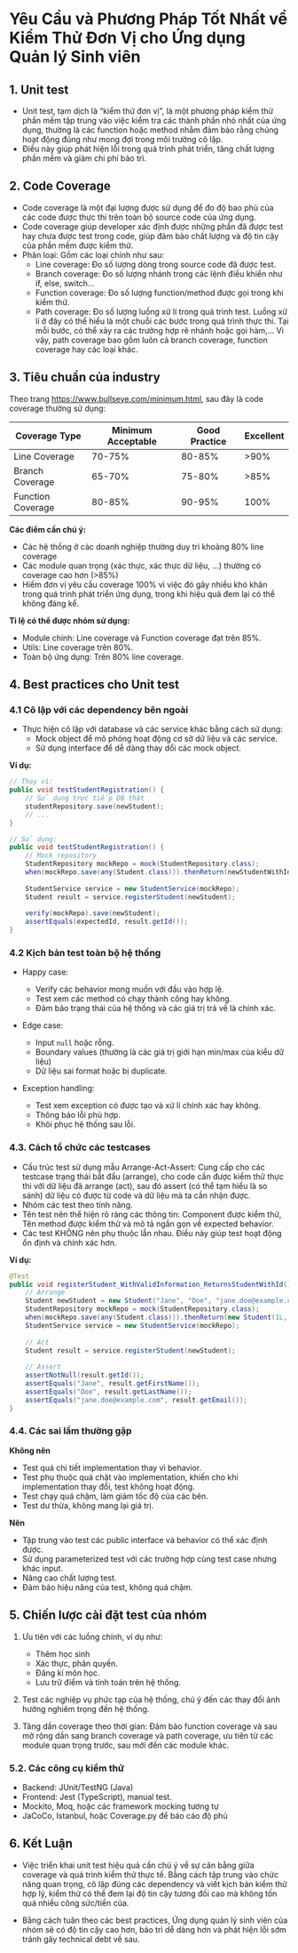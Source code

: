 # Yêu Cầu và Phương Pháp Tốt Nhất về Kiểm Thử Đơn Vị cho Ứng dụng Quản lý Sinh viên

## 1. Unit test
        
- Unit test, tạm dịch là “kiểm thử đơn vị”, là một phương pháp kiểm thử phần mềm tập trung vào việc kiểm tra các thành phần nhỏ nhất của ứng dụng, thường là các function hoặc method nhằm đảm bảo rằng chúng hoạt động đúng như mong đợi trong môi trường cô lập. 
- Điều này giúp phát hiện lỗi trong quá trình phát triển, tăng chất lượng phần mềm và giảm chi phí bảo trì.

## 2. Code Coverage

- Code coverage là một đại lượng được sử dụng để đo độ bao phủ của các code được thực thi trên toàn bộ source code của ứng dụng.
- Code coverage giúp developer xác định được những phần đã được test hay chưa được test trong code, giúp đảm bảo chất lượng và độ tin cậy của phần mềm được kiểm thử. 
- Phân loại: Gồm các loại chính như sau:
    - Line coverage: Đo số lượng dòng trong source code đã được test.
    - Branch coverage: Đo số lượng nhánh trong các lệnh điều khiển như if, else, switch…
    - Function coverage: Đo số lượng function/method được gọi trong khi kiểm thử.
    - Path coverage: Đo số lượng luồng xử lí trong quá trình test. Luồng xử lí ở đây có thể hiểu là một chuỗi các bước trong quá trình thực thi. Tại mỗi bước, có thể xảy ra các trường hợp rẽ nhánh hoặc gọi hàm,… Vì vậy, path coverage bao gồm luôn cả branch coverage, function coverage hay các loại khác.

## 3. Tiêu chuẩn của industry

Theo trang https://www.bullseye.com/minimum.html, sau đây là code coverage thường sử dụng:

| Coverage Type | Minimum Acceptable | Good Practice | Excellent |
|---------------|-------------------|--------------|-----------|
| Line Coverage | 70-75% | 80-85% | >90% |
| Branch Coverage | 65-70% | 75-80% | >85% |
| Function Coverage | 80-85% | 90-95% | 100% |

**Các điểm cần chú ý:**
- Các hệ thống ở các doanh nghiệp thường duy trì khoảng 80% line coverage
- Các module quan trọng (xác thực, xác thực dữ liệu, ...) thường có coverage cao hơn (>85%)
- Hiếm đơn vị yêu cầu coverage 100% vì việc đó gây nhiều khó khăn trong quá trình phát triển ứng dụng, trong khi hiệu quả đem lại có thể không đáng kể.

**Tỉ lệ có thể được nhóm sử dụng:**
- Module chính: Line coverage và Function coverage đạt trên 85%.
- Utils: Line coverage trên 80%.
- Toàn bộ ứng dụng: Trên 80% line coverage.

## 4. Best practices cho Unit test

### 4.1 Cô lập với các dependency bên ngoài

- Thực hiện cô lập với database và các service khác bằng cách sử dụng:
    - Mock object để mô phỏng hoạt động cơ sở dữ liệu và các service.
    - Sử dụng interface để dễ dàng thay dổi các mock object.

**Ví dụ:**
```java
// Thay vì:
public void testStudentRegistration() {
    // Sử dụng trực tiếp DB thật
    studentRepository.save(newStudent);
    // ...
}

// Sử dụng:
public void testStudentRegistration() {
    // Mock repository
    StudentRepository mockRepo = mock(StudentRepository.class);
    when(mockRepo.save(any(Student.class))).thenReturn(newStudentWithId);
    
    StudentService service = new StudentService(mockRepo);
    Student result = service.registerStudent(newStudent);
    
    verify(mockRepo).save(newStudent);
    assertEquals(expectedId, result.getId());
}
```

### 4.2 Kịch bản test toàn bộ hệ thống

- Happy case:
    - Verify các behavior mong muốn với đầu vào hợp lệ.
    - Test xem các method có chạy thành công hay không.
    - Đảm bảo trạng thái của hệ thống và các giá trị trả về là chính xác.

- Edge case:
    - Input `null` hoặc rỗng.
    - Boundary values (thường là các giá trị giới hạn min/max của kiểu dữ liệu)
    - Dữ liệu sai format hoặc bị duplicate.

- Exception handling:
    - Test xem exception có được tạo và xử lí chính xác hay không.
    - Thông báo lỗi phù hợp.
    - Khôi phục hệ thống sau lỗi.

### 4.3. Cách tổ chức các testcases

- Cấu trúc test sử dụng mẫu Arrange-Act-Assert: Cung cấp cho các testcase trạng thái bắt đầu (arrange), cho code cần được kiểm thử thực thi với dữ liệu đã arrange (act), sau đó assert (có thể tạm hiểu là so sánh) dữ liệu có được từ code và dữ liệu mà ta cần nhận được.
- Nhóm các test theo tính năng.
- Tên test nên thể hiện rõ ràng các thông tin: Component được kiểm thử, Tên method được kiểm thử và mô tả ngắn gọn về expected behavior.
- Các test KHÔNG nên phụ thuộc lẫn nhau. Điều này giúp test hoạt động ổn định và chính xác hơn.

**Ví dụ:**
```java
@Test
public void registerStudent_WithValidInformation_ReturnsStudentWithId() {
    // Arrange
    Student newStudent = new Student("Jane", "Doe", "jane.doe@example.com");
    StudentRepository mockRepo = mock(StudentRepository.class);
    when(mockRepo.save(any(Student.class))).thenReturn(new Student(1L, "Jane", "Doe", "jane.doe@example.com"));
    StudentService service = new StudentService(mockRepo);
    
    // Act
    Student result = service.registerStudent(newStudent);
    
    // Assert
    assertNotNull(result.getId());
    assertEquals("Jane", result.getFirstName());
    assertEquals("Doe", result.getLastName());
    assertEquals("jane.doe@example.com", result.getEmail());
}
```

### 4.4. Các sai lầm thường gặp

**Không nên**
- Test quá chi tiết implementation thay vì behavior.
- Test phụ thuộc quá chặt vào implementation, khiến cho khi implementation thay đổi, test không hoạt động.
- Test chạy quá chậm, làm giảm tốc độ của các bên.
- Test dư thừa, không mang lại giá trị.

**Nên**
- Tập trung vào test các public interface và behavior có thể xác định được.
- Sử dụng parameterized test với các trường hợp cùng test case nhưng khác input.
- Nâng cao chất lượng test.
- Đảm bảo hiệu năng của test, không quá chậm.

## 5. Chiến lược cài đặt test của nhóm

1. Ưu tiên với các luồng chính, ví dụ như:
   - Thêm học sinh
   - Xác thực, phân quyền.
   - Đăng kí môn học.
   - Lưu trữ điểm và tính toán trên hệ thống.

2. Test các nghiệp vụ phức tạp của hệ thống, chú ý đến các thay đổi ảnh hưởng nghiêm trọng đến hệ thống.

3. Tăng dần coverage theo thời gian: Đảm bảo function coverage và sau mở rộng dần sang branch coverage và path coverage, ưu tiên từ các module quan trọng trước, sau mới đến các module khác.

### 5.2. Các công cụ kiểm thử

- Backend: JUnit/TestNG (Java)
- Frontend: Jest (TypeScript), manual test. 
- Mockito, Moq, hoặc các framework mocking tương tự
- JaCoCo, Istanbul, hoặc Coverage.py để báo cáo độ phủ

## 6. Kết Luận

- Việc triển khai unit test hiệu quả cần chú ý về sự cân bằng giữa coverage và quá trình kiểm thử thực tế. Bằng cách tập trung vào chức năng quan trọng, cô lập đúng các dependency và viết kịch bản kiểm thử hợp lý, kiểm thử có thể đem lại độ tin cậy tương đối cao mà không tốn quá nhiều công sức/tiền của.

- Bằng cách tuân theo các best practices, Ứng dụng quản lý sinh viên của nhóm sẽ có độ tin cậy cao hơn, bảo trì dễ dàng hơn và phát hiện lỗi sớm tránh gây technical debt về sau.

